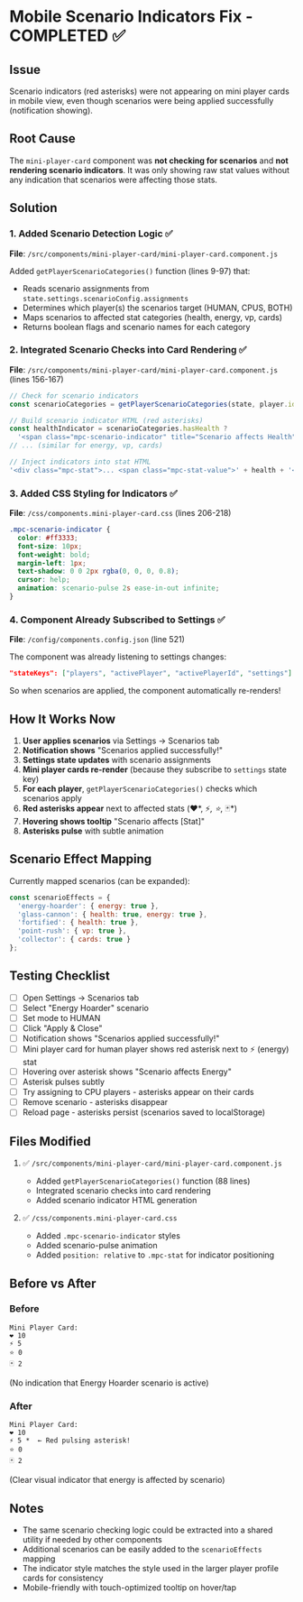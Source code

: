 # Mobile Scenario Indicators Fix - COMPLETED ✅

## Issue
Scenario indicators (red asterisks) were not appearing on mini player cards in mobile view, even though scenarios were being applied successfully (notification showing).

## Root Cause
The `mini-player-card` component was **not checking for scenarios** and **not rendering scenario indicators**. It was only showing raw stat values without any indication that scenarios were affecting those stats.

## Solution

### 1. Added Scenario Detection Logic ✅
**File**: `/src/components/mini-player-card/mini-player-card.component.js`

Added `getPlayerScenarioCategories()` function (lines 9-97) that:
- Reads scenario assignments from `state.settings.scenarioConfig.assignments`
- Determines which player(s) the scenarios target (HUMAN, CPUS, BOTH)
- Maps scenarios to affected stat categories (health, energy, vp, cards)
- Returns boolean flags and scenario names for each category

### 2. Integrated Scenario Checks into Card Rendering ✅
**File**: `/src/components/mini-player-card/mini-player-card.component.js` (lines 156-167)

```javascript
// Check for scenario indicators
const scenarioCategories = getPlayerScenarioCategories(state, player.id);

// Build scenario indicator HTML (red asterisks)
const healthIndicator = scenarioCategories.hasHealth ? 
  '<span class="mpc-scenario-indicator" title="Scenario affects Health">*</span>' : '';
// ... (similar for energy, vp, cards)

// Inject indicators into stat HTML
'<div class="mpc-stat">... <span class="mpc-stat-value">' + health + '</span>' + healthIndicator + '</div>'
```

### 3. Added CSS Styling for Indicators ✅
**File**: `/css/components.mini-player-card.css` (lines 206-218)

```css
.mpc-scenario-indicator {
  color: #ff3333;
  font-size: 10px;
  font-weight: bold;
  margin-left: 1px;
  text-shadow: 0 0 2px rgba(0, 0, 0, 0.8);
  cursor: help;
  animation: scenario-pulse 2s ease-in-out infinite;
}
```

### 4. Component Already Subscribed to Settings ✅
**File**: `/config/components.config.json` (line 521)

The component was already listening to settings changes:
```json
"stateKeys": ["players", "activePlayer", "activePlayerId", "settings"]
```

So when scenarios are applied, the component automatically re-renders!

## How It Works Now

1. **User applies scenarios** via Settings → Scenarios tab
2. **Notification shows** "Scenarios applied successfully!"
3. **Settings state updates** with scenario assignments
4. **Mini player cards re-render** (because they subscribe to `settings` state key)
5. **For each player**, `getPlayerScenarioCategories()` checks which scenarios apply
6. **Red asterisks appear** next to affected stats (❤️*, ⚡*, ⭐*, 🃏*)
7. **Hovering shows tooltip** "Scenario affects [Stat]"
8. **Asterisks pulse** with subtle animation

## Scenario Effect Mapping

Currently mapped scenarios (can be expanded):
```javascript
const scenarioEffects = {
  'energy-hoarder': { energy: true },
  'glass-cannon': { health: true, energy: true },
  'fortified': { health: true },
  'point-rush': { vp: true },
  'collector': { cards: true }
};
```

## Testing Checklist

- [ ] Open Settings → Scenarios tab
- [ ] Select "Energy Hoarder" scenario
- [ ] Set mode to HUMAN
- [ ] Click "Apply & Close"
- [ ] Notification shows "Scenarios applied successfully!"
- [ ] Mini player card for human player shows red asterisk next to ⚡ (energy) stat
- [ ] Hovering over asterisk shows "Scenario affects Energy"
- [ ] Asterisk pulses subtly
- [ ] Try assigning to CPU players - asterisks appear on their cards
- [ ] Remove scenario - asterisks disappear
- [ ] Reload page - asterisks persist (scenarios saved to localStorage)

## Files Modified

1. ✅ `/src/components/mini-player-card/mini-player-card.component.js`
   - Added `getPlayerScenarioCategories()` function (88 lines)
   - Integrated scenario checks into card rendering
   - Added scenario indicator HTML generation

2. ✅ `/css/components.mini-player-card.css`
   - Added `.mpc-scenario-indicator` styles
   - Added scenario-pulse animation
   - Added `position: relative` to `.mpc-stat` for indicator positioning

## Before vs After

### Before
```
Mini Player Card:
❤️ 10
⚡ 5
⭐ 0
🃏 2
```
(No indication that Energy Hoarder scenario is active)

### After
```
Mini Player Card:
❤️ 10
⚡ 5 *  ← Red pulsing asterisk!
⭐ 0
🃏 2
```
(Clear visual indicator that energy is affected by scenario)

## Notes

- The same scenario checking logic could be extracted into a shared utility if needed by other components
- Additional scenarios can be easily added to the `scenarioEffects` mapping
- The indicator style matches the style used in the larger player profile cards for consistency
- Mobile-friendly with touch-optimized tooltip on hover/tap
